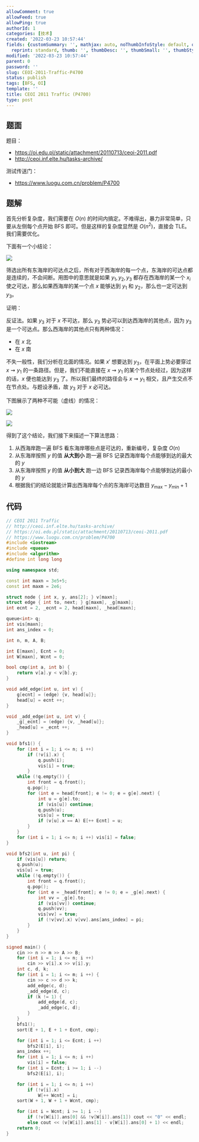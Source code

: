 ```yaml
---
allowComment: true
allowFeed: true
allowPing: true
authorId: 1
categories: [技术]
created: '2022-03-23 10:57:44'
fields: {customSummary: '', mathjax: auto, noThumbInfoStyle: default, outdatedNotice: 'no',
  reprint: standard, thumb: '', thumbDesc: '', thumbSmall: '', thumbStyle: default}
modified: '2022-03-23 10:57:44'
parent: 0
password: ''
slug: CEOI-2011-Traffic-P4700
status: publish
tags: [BFS, OI]
template: ''
title: CEOI 2011 Traffic (P4700)
type: post
---
```

## 题面

题目：

* https://oi.edu.pl/static/attachment/20110713/ceoi-2011.pdf
* http://ceoi.inf.elte.hu/tasks-archive/

测试传送门：

* https://www.luogu.com.cn/problem/P4700

## 题解

首先分析复杂度，我们需要在 $O(n)$ 的时间内搞定。不难得出，暴力非常简单，只要从左侧每个点开始 BFS 即可。但是这样的复杂度显然是 $O(n^2)$，直接会 TLE。我们需要优化。

下面有一个小结论：

![](https://cdn.jsdelivr.net/gh/JeffersonQin/blog-asset@latest/usr/picgo/20220323110848.png)

筛选出所有东海岸的可达点之后，所有对于西海岸的每一个点，东海岸的可达点都是连续的，不会间断。用图中的意思就是如果 $y_1, y_2, y_3$ 都存在西海岸的某一个 $x_i$ 使之可达，那么如果西海岸的某一个点 $x$ 能够达到 $y_1$ 和 $y_2$，那么也一定可达到 $y_3$。

证明：

反证法。如果 $y_3$ 对于 $x$ 不可达，那么 $y_3$ 势必可以到达西海岸的其他点，因为 $y_3$ 是一个可达点。那么西海岸的其他点只有两种情况：

* 在 $x$ 北
* 在 $x$ 南

不失一般性，我们分析在北面的情况。如果 $x'$ 想要达到 $y_3$，在平面上势必要穿过 $x \rightsquigarrow y_1$ 的一条路径。但是，我们不能直接在 $x \rightsquigarrow y_1$ 的某个节点处经过，因为这样的话，$x$ 便也能达到 $y_3$ 了。所以我们最终的路径会与 $x \rightsquigarrow y_1$ 相交，且产生交点不在节点处。与题设矛盾，故 $y_3$ 对于 $x$ 必可达。

下图展示了两种不可能（虚线）的情况：

![](https://cdn.jsdelivr.net/gh/JeffersonQin/blog-asset@latest/usr/picgo/20220323111222.png)

![](https://cdn.jsdelivr.net/gh/JeffersonQin/blog-asset@latest/usr/picgo/20220323111805.png)

得到了这个结论，我们接下来描述一下算法思路：

1. 从西海岸跑一遍 BFS 看东海岸哪些点是可达的，重新编号，复杂度 $O(n)$
2. 从东海岸按照 $y$ 的值 **从大到小** 跑一遍 BFS 记录西海岸每个点能够到达的最大的 $y$
3. 从东海岸按照 $y$ 的值 **从小到大** 跑一边 BFS 记录西海岸每个点能够到达的最小的 $y$
4. 根据我们的结论就能计算出西海岸每个点的东海岸可达数目 $y_{\max} - y_{\min} + 1$

## 代码

```c++
// CEOI 2011 Traffic
// http://ceoi.inf.elte.hu/tasks-archive/
// https://oi.edu.pl/static/attachment/20110713/ceoi-2011.pdf
// https://www.luogu.com.cn/problem/P4700
#include <iostream>
#include <queue>
#include <algorithm>
#define int long long

using namespace std;

const int maxn = 3e5+5;
const int maxm = 2e6;

struct node { int x, y, ans[2]; } v[maxn];
struct edge { int to, next; } g[maxm], _g[maxm];
int ecnt = 2, _ecnt = 2, head[maxn], _head[maxn];

queue<int> q;
int vis[maxn];
int ans_index = 0;

int n, m, A, B;

int E[maxn], Ecnt = 0;
int W[maxn], Wcnt = 0;

bool cmp(int a, int b) {
	return v[a].y < v[b].y;
}

void add_edge(int u, int v) {
	g[ecnt] = (edge) {v, head[u]};
	head[u] = ecnt ++;
}

void _add_edge(int u, int v) {
	_g[_ecnt] = (edge) {v, _head[u]};
	_head[u] = _ecnt ++;
}

void bfs1() {
	for (int i = 1; i <= n; i ++)
		if (!v[i].x) {
			q.push(i);
			vis[i] = true;
		}
	while (!q.empty()) {
		int front = q.front();
		q.pop();
		for (int e = head[front]; e != 0; e = g[e].next) {
			int u = g[e].to;
			if (vis[u]) continue;
			q.push(u);
			vis[u] = true;
			if (v[u].x == A) E[++ Ecnt] = u;
		}
	}
	for (int i = 1; i <= n; i ++) vis[i] = false;
}

void bfs2(int u, int pi) {
	if (vis[u]) return;
	q.push(u);
	vis[u] = true;
	while (!q.empty()) {
		int front = q.front();
		q.pop();
		for (int e = _head[front]; e != 0; e = _g[e].next) {
			int vv = _g[e].to;
			if (vis[vv]) continue;
			q.push(vv);
			vis[vv] = true;
			if (!v[vv].x) v[vv].ans[ans_index] = pi;
		}
	}
}

signed main() {
	cin >> n >> m >> A >> B;
	for (int i = 1; i <= n; i ++)
		cin >> v[i].x >> v[i].y;
	int c, d, k;
	for (int i = 1; i <= m; i ++) {
		cin >> c >> d >> k;
		add_edge(c, d);
		_add_edge(d, c);
		if (k != 1) {
			add_edge(d, c);
			_add_edge(c, d);
		}
	}
	bfs1();
	sort(E + 1, E + 1 + Ecnt, cmp);

	for (int i = 1; i <= Ecnt; i ++)
		bfs2(E[i], i);
	ans_index ++;
	for (int i = 1; i <= n; i ++)
		vis[i] = false;
	for (int i = Ecnt; i >= 1; i --)
		bfs2(E[i], i);

	for (int i = 1; i <= n; i ++)
		if (!v[i].x)
			W[++ Wcnt] = i;
	sort(W + 1, W + 1 + Wcnt, cmp);

	for (int i = Wcnt; i >= 1; i --)
		if (!v[W[i]].ans[0] && !v[W[i]].ans[1]) cout << "0" << endl;
		else cout << (v[W[i]].ans[1] - v[W[i]].ans[0] + 1) << endl;
	return 0;
}
```
